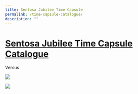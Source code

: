 ```yaml
---
title: Sentosa Jubilee Time Capsule
permalink: /time-capsule-catalogue/
description: ""
---
```


# **[Sentosa Jubilee Time Capsule Catalogue](/files/Sentosa%20Jubilee%20Time%20Capsule/Sentosa-JubileeTimeCapsule-1080x1920px_Layout%201.pdf)**


Versus

![](/images/flag.jpg)

![](/images/sentosa-banner.jpg)